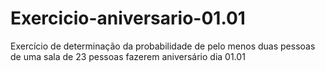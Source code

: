 # Exercicio-aniversario-01.01
Exercício de determinação da probabilidade de pelo menos duas pessoas de uma sala de 23 pessoas fazerem aniversário dia 01.01
